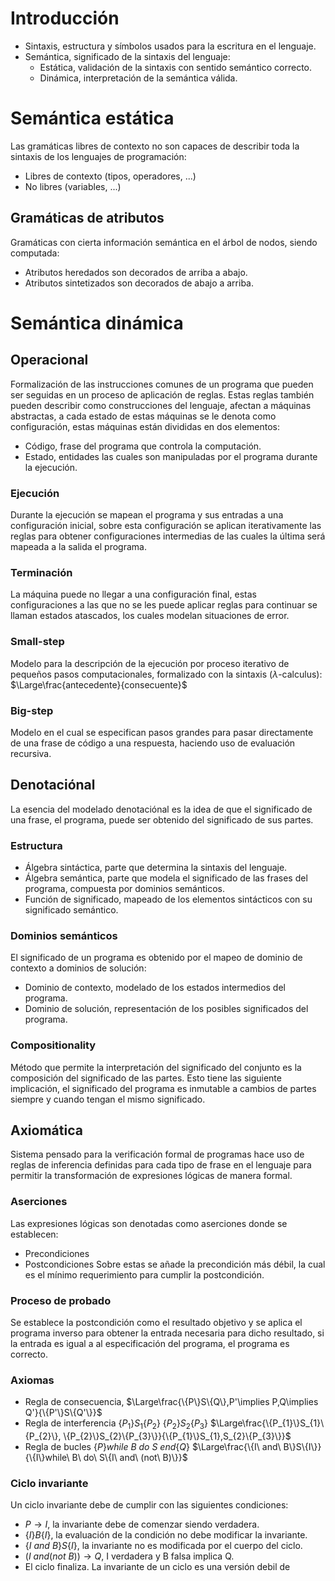 # Introducción
- Sintaxis, estructura y símbolos usados para la escritura en el lenguaje.
- Semántica, significado de la sintaxis del lenguaje:
	- Estática, validación de la sintaxis con sentido semántico correcto.
	- Dinámica, interpretación de la semántica válida.
# Semántica estática
Las gramáticas libres de contexto no son capaces de describir toda la sintaxis de los lenguajes de programación: 
- Libres de contexto (tipos, operadores, ...)
- No libres (variables, ...)
## Gramáticas de atributos
Gramáticas con cierta información semántica en el árbol de nodos, siendo computada:
- Atributos heredados son decorados de arriba a abajo.
- Atributos sintetizados son decorados de abajo a arriba.
# Semántica dinámica
## Operacional
Formalización de las instrucciones comunes de un programa que pueden ser seguidas en un proceso de aplicación de reglas.  Estas reglas también pueden describir como construcciones del lenguaje, afectan a máquinas abstractas, a cada estado de estas máquinas se le denota como configuración, estas máquinas están divididas en dos elementos:
- Código, frase del programa que controla la computación.
- Estado, entidades las cuales son manipuladas por el programa durante la ejecución.
### Ejecución
Durante la ejecución se mapean el programa y sus entradas a una configuración inicial, sobre esta configuración se aplican iterativamente las reglas para obtener configuraciones intermedias de las cuales la última será mapeada a la salida el programa.
### Terminación
La máquina puede no llegar a una configuración final, estas configuraciones a las que no se les puede aplicar reglas para continuar se llaman estados atascados, los cuales modelan situaciones de error.
### Small-step
Modelo para la descripción de la ejecución por proceso iterativo de pequeños pasos computacionales, formalizado con la sintaxis ($\lambda$-calculus):
$\Large\frac{antecedente}{consecuente}$
### Big-step
Modelo en el cual se especifican pasos grandes para pasar directamente de una frase de código a una respuesta, haciendo uso de evaluación recursiva.
## Denotaciónal
La esencia del modelado denotaciónal es la idea de que el significado de una frase, el programa, puede ser obtenido del significado de sus partes.
### Estructura
- Álgebra sintáctica, parte que determina la sintaxis del lenguaje.
- Álgebra semántica, parte que modela el significado de las frases del programa, compuesta por dominios semánticos.
- Función de significado, mapeado de los elementos sintácticos con su significado semántico.
### Dominios semánticos
El significado de un programa es obtenido por el mapeo de dominio de contexto a dominios de solución:
- Dominio de contexto, modelado de los estados intermedios del programa.
- Dominio de solución, representación de los posibles significados del programa.
### Compositionality
Método que permite la interpretación del significado del conjunto es la composición del significado de las partes. Esto tiene las siguiente implicación, el significado del programa es inmutable a cambios de partes siempre y cuando tengan el mismo significado.
## Axiomática
Sistema pensado para la verificación formal de programas hace uso de reglas de inferencia definidas para cada tipo de frase en el lenguaje para permitir la transformación de expresiones lógicas de manera formal.
### Aserciones
Las expresiones lógicas son denotadas como aserciones donde se establecen:
- Precondiciones
- Postcondiciones
Sobre estas se añade la precondición más débil, la cual es el mínimo requerimiento para cumplir la postcondición.
### Proceso de probado
Se establece la postcondición como el resultado objetivo y se aplica el programa inverso para obtener la entrada necesaria para dicho resultado, si la entrada es igual a al especificación del programa, el programa es correcto.
### Axiomas
- Regla de consecuencia, 
$\Large\frac{\{P\}S\{Q\},P'\implies P,Q\implies Q'}{\{P'\}S\{Q'\}}$
- Regla de interferencia 
$\{P_{1}\}S_{1}\{P_{2}\}$
$\{P_{2}\}S_{2}\{P_{3}\}$
$\Large\frac{\{P_{1}\}S_{1}\{P_{2}\}, \{P_{2}\}S_{2}\{P_{3}\}}{\{P_{1}\}S_{1},S_{2}\{P_{3}\}}$
- Regla de bucles
$\{P\}while\ B\ do\ S\ end\{Q\}$
$\Large\frac{\{I\ and\ B\}S\{I\}}{\{I\}while\ B\ do\ S\{I\ and\ (not\ B)\}}$
### Ciclo invariante
Un ciclo invariante debe de cumplir con las siguientes condiciones:
- $P\to I$, la invariante debe de comenzar siendo verdadera.
- $\{I\}B\{I\}$, la evaluación de la condición no debe modificar la invariante.
- $\{I\ an d\ B\}S\{I\}$, la invariante no es modificada por el cuerpo del ciclo.
- $(I\ an d(not\ B))\to Q$, I verdadera y B falsa implica Q.
- El ciclo finaliza.
La invariante de un ciclo es una versión debil de